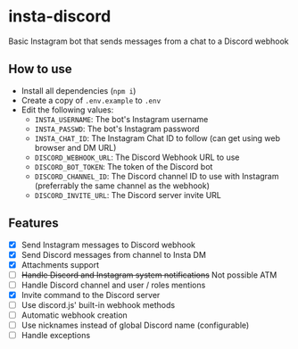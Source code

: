# insta-discord
Basic Instagram bot that sends messages from a chat to a Discord webhook

## How to use
- Install all dependencies (`npm i`)
- Create a copy of `.env.example` to `.env` 
- Edit the following values:
	- `INSTA_USERNAME`: The bot's Instagram username
	- `INSTA_PASSWD`: The bot's Instagram password
	- `INSTA_CHAT_ID`: The Instagram Chat ID to follow (can get using web browser and DM URL) 
	- `DISCORD_WEBHOOK_URL`: The Discord Webhook URL to use
	- `DISCORD_BOT_TOKEN`: The token of the Discord bot
	- `DISCORD_CHANNEL_ID`: The Discord channel ID to use with Instagram (preferrably the same channel as the webhook)
	- `DISCORD_INVITE_URL`: The Discord server invite URL

## Features
- [X] Send Instagram messages to Discord webhook
- [X] Send Discord messages from channel to Insta DM
- [X] Attachments support
- [ ] ~~Handle Discord and Instagram system notifications~~ Not possible ATM
- [ ] Handle Discord channel and user / roles mentions
- [X] Invite command to the Discord server
- [ ] Use discord.js' built-in webhook methods
- [ ] Automatic webhook creation
- [ ] Use nicknames instead of global Discord name (configurable)
- [ ] Handle exceptions
